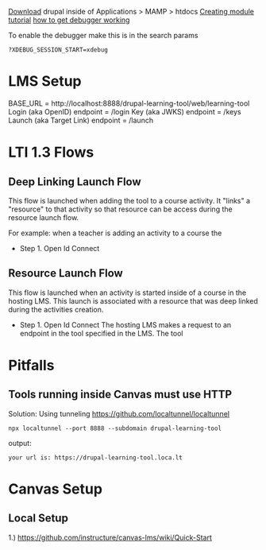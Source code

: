[Download](https://www.drupal.org/project/drupal/releases/8.9.8) drupal inside of Applications > MAMP > htdocs
[Creating module tutorial](https://www.kalose.net/oss/drupal-8-create-simple-module/)
[how to get debugger working](https://joshbuchea.com/mac-enable-xdebug-in-mamp/)

To enable the debugger make this is in the search params

```
?XDEBUG_SESSION_START=xdebug
```

# LMS Setup

BASE_URL = http://localhost:8888/drupal-learning-tool/web/learning-tool
Login (aka OpenID) endpoint = /login
Key (aka JWKS) endpoint = /keys
Launch (aka Target Link) endpoint = /launch

# LTI 1.3 Flows

## Deep Linking Launch Flow

This flow is launched when adding the tool to a course activity.
It "links" a "resource" to that activity so that resource can be access during the resource launch flow.

For example: when a teacher is adding an activity to a course the

- Step 1. Open Id Connect

## Resource Launch Flow

This flow is launched when an activity is started inside of a course in the hosting LMS.
This launch is associated with a resource that was deep linked during the activities creation.

- Step 1. Open Id Connect
  The hosting LMS makes a request to an endpoint in the tool specified in the LMS. The tool

# Pitfalls

## Tools running inside Canvas must use HTTP

Solution: Using tunneling
https://github.com/localtunnel/localtunnel

```
npx localtunnel --port 8888 --subdomain drupal-learning-tool
```

output:

```
your url is: https://drupal-learning-tool.loca.lt
```

# Canvas Setup

## Local Setup

1.) https://github.com/instructure/canvas-lms/wiki/Quick-Start
